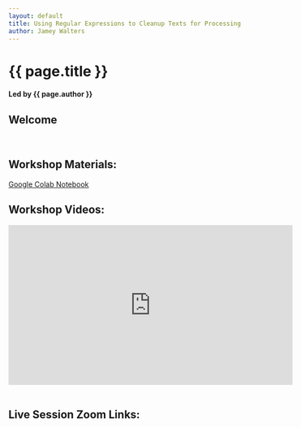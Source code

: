 ```yaml
---
layout: default
title: Using Regular Expressions to Cleanup Texts for Processing
author: Jamey Walters
---
```

# {{ page.title }}
#### Led by {{ page.author }}


## Welcome


&nbsp;    

## Workshop Materials:
[Google Colab Notebook](https://colab.research.google.com/drive/1qO854OMJgOudQtR7hzX2G5eK1rYYaNRI?usp=sharing)
&nbsp;

## Workshop Videos:
<iframe width="560" height="315" src="https://screencast-o-matic.com/watch/crebD3VcMes" frameborder="0"  allowfullscreen></iframe>
&nbsp;


## Live Session Zoom Links: